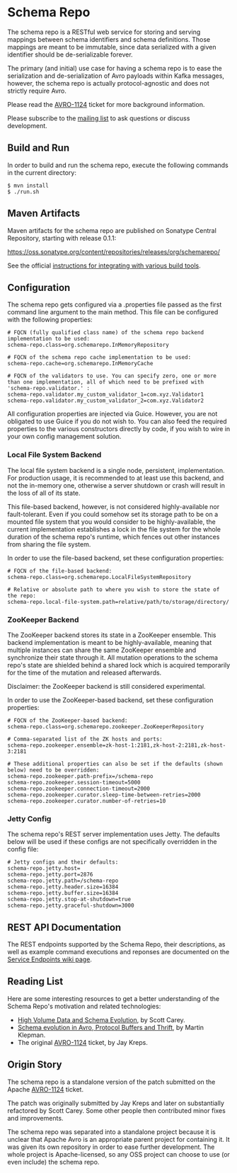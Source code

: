 # Schema Repo

The schema repo is a RESTful web service for storing and serving mappings between schema identifiers and schema definitions. Those mappings are meant to be immutable, since data serialized with a given identifier should be de-serializable forever.

The primary (and initial) use case for having a schema repo is to ease the serialization and de-serialization of Avro payloads within Kafka messages, however, the schema repo is actually protocol-agnostic and does not strictly require Avro.

Please read the [AVRO-1124](https://issues.apache.org/jira/browse/AVRO-1124) ticket for more background information.

Please subscribe to the [mailing list](https://groups.google.com/forum/#!forum/schema-repo) to ask questions or discuss development.

## Build and Run

In order to build and run the schema repo, execute the following commands in the current directory:

    $ mvn install
    $ ./run.sh

## Maven Artifacts

Maven artifacts for the schema repo are published on Sonatype Central Repository, starting with release 0.1.1:

https://oss.sonatype.org/content/repositories/releases/org/schemarepo/

See the official [instructions for integrating with various build tools](https://oss.sonatype.org/content/repositories/releases/org/schemarepo/).

## Configuration

The schema repo gets configured via a .properties file passed as the first command line argument to the main method. This file can be configured with the following properties:

    # FQCN (fully qualified class name) of the schema repo backend implementation to be used:
    schema-repo.class=org.schemarepo.InMemoryRepository
     
    # FQCN of the schema repo cache implementation to be used:
    schema-repo.cache=org.schemarepo.InMemoryCache
     
    # FQCN of the validators to use. You can specify zero, one or more than one implementation, all of which need to be prefixed with 'schema-repo.validator.' : 
    schema-repo.validator.my_custom_validator_1=com.xyz.Validator1
    schema-repo.validator.my_custom_validator_2=com.xyz.Validator2

All configuration properties are injected via Guice. However, you are not obligated to use Guice if you do not wish to. You can also feed the required properties to the various constructors directly by code, if you wish to wire in your own config management solution.
    
### Local File System Backend

The local file system backend is a single node, persistent, implementation. For production usage, it is recommended to at least use this backend, and not the in-memory one, otherwise a server shutdown or crash will result in the loss of all of its state.

This file-based backend, however, is not considered highly-available nor fault-tolerant. Even if you could somehow set its storage path to be on a mounted file system that you would consider to be highly-available, the current implementation establishes a lock in the file system for the whole duration of the schema repo's runtime, which fences out other instances from sharing the file system.

In order to use the file-based backend, set these configuration properties:

    # FQCN of the file-based backend:
    schema-repo.class=org.schemarepo.LocalFileSystemRepository
     
    # Relative or absolute path to where you wish to store the state of the repo:
    schema-repo.local-file-system.path=relative/path/to/storage/directory/

### ZooKeeper Backend

The ZooKeeper backend stores its state in a ZooKeeper ensemble. This backend implementation is meant to be highly-available, meaning that multiple instances can share the same ZooKeeper ensemble and synchronize their state through it. All mutation operations to the schema repo's state are shielded behind a shared lock which is acquired temporarily for the time of the mutation and released afterwards.

Disclaimer: the ZooKeeper backend is still considered experimental.

In order to use the ZooKeeper-based backend, set these configuration properties:

    # FQCN of the ZooKeeper-based backend:
    schema-repo.class=org.schemarepo.zookeeper.ZooKeeperRepository
     
    # Comma-separated list of the ZK hosts and ports:
    schema-repo.zookeeper.ensemble=zk-host-1:2181,zk-host-2:2181,zk-host-3:2181
     
    # These additional properties can also be set if the defaults (shown below) need to be overridden:
    schema-repo.zookeeper.path-prefix=/schema-repo
    schema-repo.zookeeper.session-timeout=5000
    schema-repo.zookeeper.connection-timeout=2000
    schema-repo.zookeeper.curator.sleep-time-between-retries=2000
    schema-repo.zookeeper.curator.number-of-retries=10
    
### Jetty Config

The schema repo's REST server implementation uses Jetty. The defaults below will be used if these configs are not specifically overridden in the config file:

    # Jetty configs and their defaults:
    schema-repo.jetty.host=
    schema-repo.jetty.port=2876
    schema-repo.jetty.path=/schema-repo
    schema-repo.jetty.header.size=16384
    schema-repo.jetty.buffer.size=16384
    schema-repo.jetty.stop-at-shutdown=true
    schema-repo.jetty.graceful-shutdown=3000
    
## REST API Documentation

The REST endpoints supported by the Schema Repo, their descriptions, as well as example command executions and reponses are documented on the [Service Endpoints wiki page](https://github.com/schema-repo/schema-repo/wiki/Service-Endpoints).

## Reading List

Here are some interesting resources to get a better understanding of the Schema Repo's motivation and related technologies:
* [High Volume Data and Schema Evolution](https://prezi.com/dynn9skazbty/high-volume-data-and-schema-evolution/), by Scott Carey.
* [Schema evolution in Avro, Protocol Buffers and Thrift](http://martin.kleppmann.com/2012/12/05/schema-evolution-in-avro-protocol-buffers-thrift.html), by Martin Klepman.
* The original [AVRO-1124](https://issues.apache.org/jira/browse/AVRO-1124) ticket, by Jay Kreps.

## Origin Story

The schema repo is a standalone version of the patch submitted on the Apache [AVRO-1124](https://issues.apache.org/jira/browse/AVRO-1124) ticket.

The patch was originally submitted by Jay Kreps and later on substantially refactored by Scott Carey. Some other people then contributed minor fixes and improvements.

The schema repo was separated into a standalone project because it is unclear that Apache Avro is an appropriate parent project for containing it. It was given its own repository in order to ease further development. The whole project is Apache-licensed, so any OSS project can choose to use (or even include) the schema repo.
